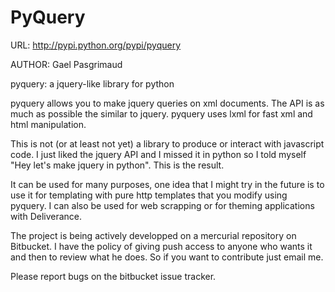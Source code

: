 # PyQuery

URL: http://pypi.python.org/pypi/pyquery

AUTHOR: Gael Pasgrimaud

pyquery: a jquery-like library for python

pyquery allows you to make jquery queries on xml documents. The API is as much as possible the similar to jquery. pyquery uses lxml for fast xml and html manipulation.

This is not (or at least not yet) a library to produce or interact with javascript code. I just liked the jquery API and I missed it in python so I told myself "Hey let's make jquery in python". This is the result.

It can be used for many purposes, one idea that I might try in the future is to use it for templating with pure http templates that you modify using pyquery. I can also be used for web scrapping or for theming applications with Deliverance.

The project is being actively developped on a mercurial repository on Bitbucket. I have the policy of giving push access to anyone who wants it and then to review what he does. So if you want to contribute just email me.

Please report bugs on the bitbucket issue tracker.

